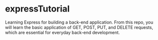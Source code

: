 # expressTutorial
Learning Express for building a back-end application. From this repo, you will learn the basic application of GET, POST, PUT, and DELETE requests, which are essential for everyday back-end development.
